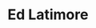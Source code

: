 ---
layout: page
permalink: /products/
page_blocks:
    - _id: hero_section
      label: Accelerate your development
      title: Discover my books and courses
    - _id: list_products
    - _id: featured_logos
title: Ed Latimore
---
